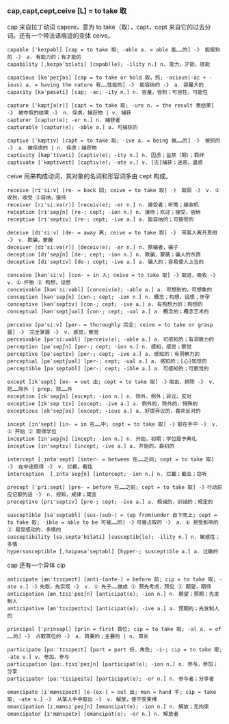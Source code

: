 ### cap,capt,cept,ceive [L] = to take 取

cap 来自拉丁动词 capere，意为 to take（取），capt，cept 来自它的过去分词。还有一个带法语痕迹的变体 ceive。

    capable [ˈkeɪpəbl] [cap = to take 取; -able a. = able 能……的] -》 能取到的 -》 a. 有能力的；有才能的
    capability [ˌkeɪpəˈbɪləti] [capab(le); -ility n.] n. 能力，才能，技能

    capacious [kəˈpeɪʃəs] [cap = to take or hold 取，抓; -acious(-ac + -ious) a. = having the nature 有……性能的] -》 能容纳的 -》 a. 容量大的
    capacity [kəˈpæsəti] [cap; -ac; -ity n.] n. 容量，容积；可容性，可能性

    capture [ˈkæptʃə(r)] [capt = to take 取; -ure n. = the result 表结果] -》 被夺取的结果 -》 n. 俘虏，捕获物 | v. 捕获
    capturer [captur(e); -er n.] n. 捕获者
    capturable [captur(e); -able a.] a. 可捕获的

    captive [ˈkæptɪv] [capt = to take 取; -ive a. = being 被……的] -》 被抓的 -》 a. 被俘虏的 | n. 俘虏；捕获物
    captivity [kæpˈtɪvəti] [captiv(e); -ity n.] n. 囚虏；监禁（期）；羁绊
    captivate [ˈkæptɪveɪt] [captiv(e); -ate v.] v. [古]捕获；迷惑，蛊惑

ceive 用来构成动词，其对象的名词和形容词多由 cept 构成。

    receive [rɪˈsiːv] [re- = back 回; ceive = to take 取] -》 取回 -》 v. ①收到，收受 ②容纳，接待
    receiver [rɪˈsiːvə(r)] [receiv(e); -er n.] n. 接受者；听筒；接收机
    reception [rɪˈsepʃn] [re-; cept; -ion n.] n. 接待；欢迎；接受，容纳
    receptive [rɪˈseptɪv] [re-; cept; -ive a.] a. 能容纳的；可接受的

    deceive [dɪˈsiːv] [de- = away 离; ceive = to take 取] -》 带某人离开真相 -》 v. 欺骗，蒙蔽
    deceiver [dɪˈsiːvə(r)] [deceiv(e); -er n.] n. 欺骗者，骗子
    deception [dɪˈsepʃn] [de-; cept; -ion n.] n. 欺骗，蒙蔽；骗人的东西
    deceptive [dɪˈseptɪv] [de-; cept; -ive a.] a. 骗人的；容易使人上当的

    conceive [kənˈsiːv] [con- = in 入; ceive = to take 取] -》取进，吸收 -》 v. ① 怀胎 ② 构想，设想
    conceivable [kənˈsiːvəbl] [conceiv(e); -able a.] a. 可想到的，可想象的
    conception [kənˈsepʃn] [con-; cept; -ion n.] n. 概念；构想，设想；怀孕
    conceptive [kən'septɪv] [con-; cept; -ive a.] a. 有构想力的；构想的
    conceptual [kənˈseptʃuəl] [con-; cept; -ual a.] a. 概念的；概念艺术的

    perceive [pəˈsiːv] [per- = thoroughly 完全; ceive = to take or grasp 握] -》 完全掌握 -》 v. 感觉，察觉
    perceivable [pə'si:vəbl] [perceiv(e); -able a.] a. 可感知的；有洞察力的
    perception [pəˈsepʃn] [per-; cept; -ion n.] n. 感知，感觉；察觉
    perceptive [pəˈseptɪv] [per-; cept; -ive a.] a. 感知的；有洞察力的
    perceptual [pəˈseptʃuəl] [per-; cept; -ual a.] a. 感知的；[心]知觉的
    perceptible [pəˈseptəbl] [per-; cept; -ible a.] a. 可感知的；可察觉的

    except [ɪkˈsept] [ex- = out 出; cept = to take 取] -》取出，排除 -》 v. 把……除外 | prep. 除……外
    exception [ɪkˈsepʃn] [except; -ion n.] n. 除外，例外；异议，反对
    exceptive [ɪk'sep tɪv] [except; -ive a.] a. 例外的，除外的，特殊的
    exceptious [ek'sepʃəs] [except; -ious a.] a. 好提异议的，喜欢反对的

    incept [ɪn'sept] [in- = in 在……中; cept = to take 取] -》取在手中 -》 v. ① 开始 ② 取得学位
    inception [ɪnˈsepʃn] [incept; -ion n.] n. 开始，初期；学位授予典礼
    inceptive [ɪn'septɪv] [incept; -ive a.] a. 开始的，最初的

    intercept [ˌɪntəˈsept] [inter- = between 在……之间; cept = to take 取] -》 在中途取得 -》 v. 拦截，截住
    interception  [ˌɪntəˈsepʃn] [intercept; -ion n.] n. 拦截；截击；窃听

    precept [ˈpriːsept] [pre- = before 在……之前; cept = to take 取] -》行动前应记取的话 -》 n. 规矩，戒律；箴言
    preceptive [prɪ'septɪv] [pre-; cept; -ive a.] a. 规诫的，训诫的；规定的

    susceptible [səˈseptəbl] [sus-(sub-) = (up from)under 自下而上; cept = to take 取; -ible = able to be 可被……的] -》可被占取的 -》 a. ① 易受影响的 ② 易受感动的，多情的
    susceptibility [səˌseptəˈbɪləti] [susceptib(le); -ility n.] n. 敏感性；多情
    hypersusceptible [,haipəsə'septəbl] [hyper-; susceptible a.] a. 过敏的

cap 还有一个异体 cip

    anticipate [ænˈtɪsɪpeɪt] [anti-(ante-) = before 前; cip = to take 取; -ate v.] -》先取，先实现 -》 v. ① 先于……做成 ② 预先考虑，预见 ③ 期望，期待
    anticipation [ænˌtɪsɪˈpeɪʃn] [anticipat(e); -ion n.] n. 期望；预期；先发制人
    anticipative [æn'tɪsɪpeɪtɪv] [anticipat(e); -ive a.] a. 预期的；先发制人的

    principal [ˈprɪnsəpl] [prin = first 首位; cip = to take 取; -al a. = of ……的] -》 占取首位的 -》 a. 首要的；主要的 | n. 首长

    participate [pɑːˈtɪsɪpeɪt] [part = part 份，角色; -i-; cip = to take 取; -ate v.] v. 参加，参与
    participation [pɑːˌtɪsɪˈpeɪʃn] [participat(e); -ion n.] n. 参与，参加；分享
    participator [pa:'tisipeitə] [participat(e); -or n.] n. 参与者；分享者

    emancipate [ɪˈmænsɪpeɪt] [e-(ex-) = out 出; man = hand 手; cip = take 取; -ate v.] -》 从某人手中取出 -》 v. 解放，使不受束缚
    emancipation [ɪˌmænsɪˈpeɪʃn] [emancipat(e); -ion n.] n. 解放；无拘束
    emancipator [ɪ'mænspetɚ] [emancipat(e); -or n.] n. 解放者